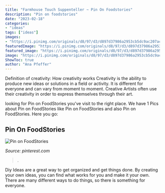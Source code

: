 ```yaml
---
title: "Farmhouse Touch Suppenteller ~ Pin On Foodstories"
description: "Pin on foodstories"
date: "2023-02-18"
categories:
- "ideas"
tags: ["ideas"]
images:
- "https://i.pinimg.com/originals/d8/97/d3/d897d37986a2953cb5dc9ac207acdf47.jpg"
featuredImage: "https://i.pinimg.com/originals/d8/97/d3/d897d37986a2953cb5dc9ac207acdf47.jpg"
featured_image: "https://i.pinimg.com/originals/d8/97/d3/d897d37986a2953cb5dc9ac207acdf47.jpg"
image: "https://i.pinimg.com/originals/d8/97/d3/d897d37986a2953cb5dc9ac207acdf47.jpg"
ShowToc: true
author: "Ana Pfeffer"
---
```



Definition of creativity: How creativity works
Creativity is the ability to produce new ideas or solutions in a field or activity. It is different for everyone and can vary from moment to moment. Creative Artists often use their creativity in order to express themselves through their art.

	

		
looking for Pin on FoodStories you've visit to the right place. We have 1 Pics about Pin on FoodStories like Pin on FoodStories and also Pin on FoodStories. Here you go:
		
    
## Pin On FoodStories

<img loading=lazy src="https://i.pinimg.com/originals/d8/97/d3/d897d37986a2953cb5dc9ac207acdf47.jpg" onerror="this.onerror=null;this.src='https://tse3.mm.bing.net/th?id=OIP.MvRiS7bYTbuYLLgMDdyk3QHaE_&amp;pid=15.1';" alt="Pin on FoodStories">

_Source: pinterest.com_

>. 

	

Diy Ideas are a great way to get organized and get things done. By creating your own ideas, you can find what works for you and make it your own. There are many different ways to do things, so there is something for everyone.

